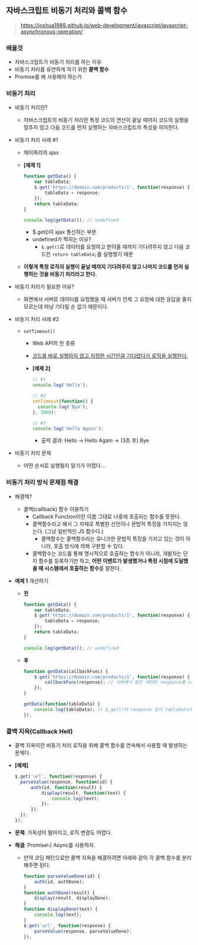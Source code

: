 ## 자바스크립트 비동기 처리와 콜백 함수

> https://joshua1988.github.io/web-development/javascript/javascript-asynchronous-operation/



### 배울것

- 자바스크립트가 비동기 처리를 하는 이유
- 비동기 처리를 유연하게 하기 위한 **콜백 함수**
- Promise를 왜 사용해야 하는가



### 비동기 처리

- 비동기 처리란?
  - 자바스크립트의 비동기 처리란 특정 코드의 연산이 끝날 때까지 코드의 실행을 멈추지 않고 다음 코드를 먼저 실행하는 자바스크립트의 특성을 의미한다.

- 비동기 처리 사례 #1

  - 제이쿼리의 ajax

  - **[예제 1]**

    ```javascript
    function getData() {
    	var tableData;
    	$.get('https://domain.com/products/1', function(response) {
    		tableData = response;
    	});
    	return tableData;
    }
    
    console.log(getData()); // undefined
    ```

    - $.get()이 ajax 통신하는 부분
    - undefined가 찍히는 이유?
      - `$.get()`로 데이터를 요청하고 받아올 때까지 기다려주지 않고 다음 코드인 `return tableData;`를 실행했기 때문

  - **이렇게 특정 로직의 실행이 끝날 때까지 기다려주지 않고 나머지 코드를 먼저 실행하는 것을 비동기 처리라고 한다.**



- 비동기 처리가 필요한 이유?
  - 화면에서 서버로 데이터를 요청했을 때 서버가 언제 그 요청에 대한 응답을 줄지 모르는데 마냥 기다릴 순 없기 때문이다.



- 비동기 처리 사례 #2

  - `setTimeout()`

    - Web API의 한 종류

    - <u>코드를 바로 실행하지 않고 지정한 시간만큼 기다렸다가 로직을 실행한다.</u>

    - **[예제 2]**

      ```javascript
      // #1
      console.log('Hello');
      
      // #2
      setTimeout(function() {
      	console.log('Bye');
      }, 3000);
      
      // #3
      console.log('Hello Again');
      ```

      - 출력 결과: Hello -> Hello Again -> (3초 후) Bye



- 비동기 처리 문제
  - 어떤 순서로 실행될지 알기가 어렵다...





### 비동기 처리 방식 문제점 해결

- 해결책?
  - 콜백(callback) 함수 이용하기
    - Callback Function이란 이름 그대로 나중에 호출되는 함수를 뜻한다.
    - 콜백함수라고 해서 그 자체로 특별한 선언이나 문법적 특징을 가지지는 않는다. (그냥 일반적인 JS 함수다.)
      - 콜백함수는 콜백함수라는 유니크한 문법적 특징을 가지고 있는 것이 아니라, 호출 방식에 의해 구분할 수 있다.
    - 콜백함수는 코드를 통해 명시적으로 호출하는 함수가 아니라, 개발자는 단지 함수를 등록하기만 하고, **어떤 이벤트가 발생했거나 특정 시점에 도달했을 때 시스템에서 호출하는 함수**를 말한다.

- **예제 1** 개선하기

  - **전**

    ```javascript
    function getData() {
    	var tableData;
    	$.get('https://domain.com/products/1', function(response) {
    		tableData = response;
    	});
    	return tableData;
    }
    
    console.log(getData()); // undefined
    ```

  - **후**

    ```javascript
    function getData(callbackFunc) {
    	$.get('https://domain.com/products/1', function(response) {
    		callbackFunc(response); // 서버에서 받은 데이터 response를 callbackFunc() 함수에 넘겨줌
    	});
    }
    
    getData(function(tableData) {
    	console.log(tableData); // $.get()의 response 값이 tableData에 전달됨
    });
    ```





### 콜백 지옥(Callback Hell)

- 콜백 지옥이란 비동기 처리 로직을 위해 콜백 함수를 연속해서 사용할 때 발생하는 문제다.

- **[예제]**

  ```javascript
  $.get('url', function(response) {
  	parseValue(response, function(id) {
  		auth(id, function(result) {
  			display(result, function(text) {
  				console.log(text);
  			});
  		});
  	});
  });
  ```

- **문제**: 가독성이 떨어지고, 로직 변경도 어렵다.

- **해결**: Promise나 Async를 사용하자.

  - 만약 코딩 패턴으로만 콜백 지옥을 해결하려면 아래와 같이 각 콜백 함수를 분리해주면 된다.

    ```javascript
    function parseValueDone(id) {
    	auth(id, authDone);
    }
    function authDone(result) {
    	display(result, displayDone);
    }
    function displayDone(text) {
    	console.log(text);
    }
    $.get('url', function(response) {
    	parseValue(response, parseValueDone);
    });
    ```

